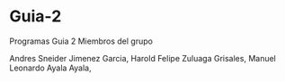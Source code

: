 # Guia-2
Programas Guia 2
Miembros del grupo

Andres Sneider Jimenez Garcia,
Harold Felipe Zuluaga Grisales,
Manuel Leonardo Ayala Ayala,
